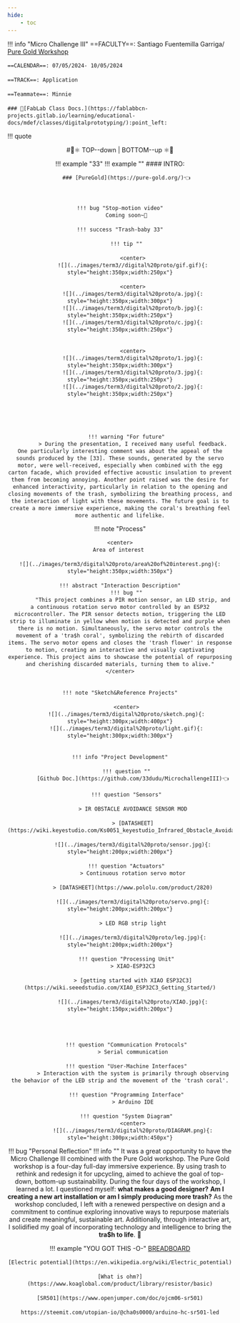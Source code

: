 ```yaml
---
hide:
    - toc
---
```



!!! info "Micro Challenge III"
    ==FACULTY==: Santiago Fuentemilla Garriga/ [Pure Gold Workshop](https://www.goethe.de/resources/files/pdf320/240221_puregold-workshop-paper-bcn-23.pdf)

    ==CALENDAR==: 07/05/2024- 10/05/2024 

    ==TRACK==: Application

    ==Teammate==: Minnie
    
    ### 🤖[FabLab Class Docs.](https://fablabbcn-projects.gitlab.io/learning/educational-docs/mdef/classes/digitalprototyping/):point_left:

!!! quote
    <center> 
    #🧲⚛️ TOP--down | BOTTOM--up ⚛️🧲

!!! example "33"
    !!! example ""
        #### INTRO:

        ### [PureGold](https://pure-gold.org/)👈



    !!! bug "Stop-motion video"
        Coming soon~💌

    !!! success "Trash-baby 33"

        !!! tip ""

            <center>
            ![](../images/term3//digital%20proto/gif.gif){: style="height:350px;width:250px"}

            <center>
            ![](../images/term3/digital%20proto/a.jpg){: style="height:350px;width:300px"}
            ![](../images/term3/digital%20proto/b.jpg){: style="height:350px;width:250px"}
            ![](../images/term3/digital%20proto/c.jpg){: style="height:350px;width:250px"}


            <center>
            ![](../images/term3/digital%20proto/1.jpg){: style="height:350px;width:300px"}
            ![](../images/term3/digital%20proto/3.jpg){: style="height:350px;width:250px"}
            ![](../images/term3/digital%20proto/2.jpg){: style="height:350px;width:250px"}





        !!! warning "For future"
            > During the presentation, I received many useful feedback. One particularly interesting comment was about the appeal of the sounds produced by the [33]. These sounds, generated by the servo motor, were well-received, especially when combined with the egg carton facade, which provided effective acoustic insulation to prevent them from becoming annoying. Another point raised was the desire for enhanced interactivity, particularly in relation to the opening and closing movements of the trash, symbolizing the breathing process, and the interaction of light with these movements. The future goal is to create a more immersive experience, making the coral's breathing feel more authentic and lifelike.

!!! note "Process"

    <center>
    Area of interest 

    ![](../images/term3/digital%20proto/area%20of%20interest.png){: style="height:350px;width:350px"}

    !!! abstract "Interaction Description"
        !!! bug ""
            "This project combines a PIR motion sensor, an LED strip, and a continuous rotation servo motor controlled by an ESP32 microcontroller. The PIR sensor detects motion, triggering the LED strip to illuminate in yellow when motion is detected and purple when there is no motion. Simultaneously, the servo motor controls the movement of a 'tra$h coral', symbolizing the rebirth of discarded items. The servo motor opens and closes the 'trash flower' in response to motion, creating an interactive and visually captivating experience. This project aims to showcase the potential of repurposing and cherishing discarded materials, turning them to alive."
    </center>
        

    !!! note "Sketch&Reference Projects"
    
        <center>
        ![](../images/term3/digital%20proto/sketch.png){: style="height:300px;width:400px"}
        ![](../images/term3/digital%20proto/light.gif){: style="height:300px;width:300px"}


    !!! info "Project Development"
    
        !!! question ""
            [Github Doc.](https://github.com/33dudu/MicrochallengeIII)👈

        !!! question "Sensors"

            > IR OBSTACLE AVOIDANCE SENSOR MOD

            > [DATASHEET](https://wiki.keyestudio.com/Ks0051_keyestudio_Infrared_Obstacle_Avoidance_Sensor)

            ![](../images/term3/digital%20proto/sensor.jpg){: style="height:200px;width:200px"}
        
        !!! question "Actuators"
            > Continuous rotation servo motor

            > [DATASHEET](https://www.pololu.com/product/2820)

            ![](../images/term3/digital%20proto/servo.png){: style="height:200px;width:200px"}

            > LED RGB strip light

            ![](../images/term3/digital%20proto/leg.jpg){: style="height:200px;width:200px"}

        !!! question "Processing Unit"
            > XIAO-ESP32C3

            > [getting started with XIAO ESP32C3](https://wiki.seeedstudio.com/XIAO_ESP32C3_Getting_Started/)

            ![](../images/term3/digital%20proto/XIAO.jpg){: style="height:150px;width:200px"}




        !!! question "Communication Protocols"
            > Serial communication

        !!! question "User-Machine Interfaces"
            > Interaction with the system is primarily through observing the behavior of the LED strip and the movement of the 'trash coral'.

        !!! question "Programming Interface"
            > Arduino IDE

        !!! question "System Diagram"
            <center>
            ![](../images/term3/digital%20proto/DIAGRAM.png){: style="height:300px;width:450px"}

!!! bug "Personal Reflection"
    !!! info ""
        It was a great opportunity to have the Micro Challenge III combined with the Pure Gold workshop. The Pure Gold workshop is a four-day full-day immersive experience. By using trash to rethink and redesign it for upcycling, aimed to achieve the goal of top-down, bottom-up sustainability. During the four days of the workshop, I learned a lot. I questioned myself: **what makes a good designer?** **Am I creating a new art installation or am I simply producing more trash?** As the workshop concluded, I left with a renewed perspective on design and a commitment to continue exploring innovative ways to repurpose materials and create meaningful, sustainable art. Additionally, through interactive art, I solidified my goal of incorporating technology and intelligence to bring the **tra$h to life**.	💛
         
!!! example "YOU GOT THIS -O-"
    [BREADBOARD](https://blog.csdn.net/zhuoqingjoking97298/article/details/106269740)

    [Electric potential](https://en.wikipedia.org/wiki/Electric_potential)

    [What is ohm?](https://www.koaglobal.com/product/library/resistor/basic)

    [SR501](https://www.openjumper.com/doc/ojcm06-sr501)

    https://steemit.com/utopian-io/@cha0s0000/arduino-hc-sr501-led